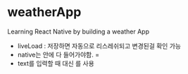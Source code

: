 # weatherApp
Learning React Native by building a weather App
 - liveLoad : 저장하면 자동으로 리스레쉬되고 변경된걸 확인 가능
 - native는 <View>안에 다 들어가야함. <View> = <div>
 - text를 입력할 때 <span>대신 <Text>를 사용
